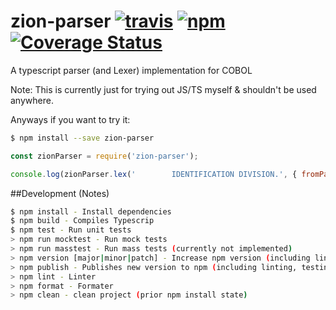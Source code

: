 # zion-parser [![travis][travis-image]][travis-url] [![npm][npm-image]][npm-url] [![Coverage Status][coverage-image]][coverage-url]

[travis-image]: https://travis-ci.org/jakobwgnr/zion-parser.svg?branch=master
[travis-url]: https://travis-ci.org/jakobwgnr/zion-parser
[npm-image]: https://img.shields.io/npm/v/zion-parser.svg
[npm-url]: https://www.npmjs.com/package/zion-parser
[coverage-image]: https://coveralls.io/repos/github/jakobwgnr/zion-parser/badge.svg
[coverage-url]: https://coveralls.io/github/jakobwgnr/zion-parser


A typescript parser (and Lexer) implementation for COBOL

Note: This is currently just for trying out JS/TS myself & shouldn't be used anywhere.

Anyways if you want to try it:

```bash
$ npm install --save zion-parser
```

```js
const zionParser = require('zion-parser');

console.log(zionParser.lex('        IDENTIFICATION DIVISION.', { fromPath: false }));
```

##Development (Notes)

```bash
$ npm install - Install dependencies
$ npm build - Compiles Typescrip
$ npm test - Run unit tests
> npm run mocktest - Run mock tests
> npm run masstest - Run mass tests (currently not implemented)
> npm version [major|minor|patch] - Increase npm version (including linting, etc.)
> npm publish - Publishes new version to npm (including linting, testing, etc.)
> npm lint - Linter
> npm format - Formater
> npm clean - clean project (prior npm install state)
```